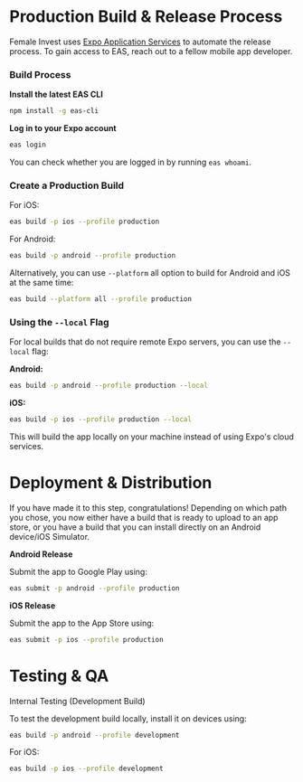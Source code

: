# Production Build & Release Process

Female Invest uses [Expo Application Services](https://expo.dev) to automate the release process. To gain access to EAS, reach out to a fellow mobile app developer.

### Build Process

**Install the latest EAS CLI**

```bash
npm install -g eas-cli
```

**Log in to your Expo account**

```bash
eas login
```

You can check whether you are logged in by running `eas whoami`.

### Create a Production Build

For iOS:

```bash
eas build -p ios --profile production
```

For Android:

```bash
eas build -p android --profile production
```

Alternatively, you can use `--platform` all option to build for Android and iOS at the same time:

```bash
eas build --platform all --profile production
```


### Using the `--local` Flag

For local builds that do not require remote Expo servers, you can use the `--local` flag:

**Android:**

```bash
eas build -p android --profile production --local
```

**iOS:**

```bash
eas build -p ios --profile production --local
```

This will build the app locally on your machine instead of using Expo's cloud services.

#  Deployment & Distribution

If you have made it to this step, congratulations! Depending on which path you chose, you now either have a build that is ready to upload to an app store, or you have a build that you can install directly on an Android device/iOS Simulator.

**Android Release**

Submit the app to Google Play using:

```bash
eas submit -p android --profile production
```

**iOS Release**

Submit the app to the App Store using:

```bash
eas submit -p ios --profile production
```

# Testing & QA

Internal Testing (Development Build)

To test the development build locally, install it on devices using:

```bash
eas build -p android --profile development
```

For iOS:

```bash
eas build -p ios --profile development
```

